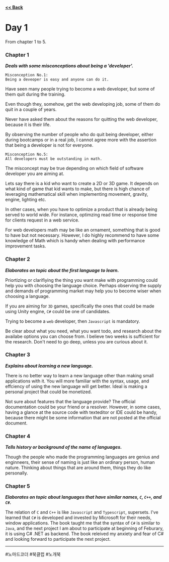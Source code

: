 <a href="https://github.com/tyomhk2015/book/tree/main/IT_misc_wiki" rel="noopener noreferrer"><b><< Back</b></a>

# Day 1

From chapter 1 to 5.

### Chapter 1

<b><i>Deals with some misconceptions about being a 'developer'.</i></b>

```
Misconception No.1: 
Being a deveoper is easy and anyone can do it.
```

Have seen many people trying to become a web developer, but some of them quit during the training.

Even though they, somehow, get the web developing job, some of them do quit in a couple of years.

Never have asked them about the reasons for quitting the web developer, because it is their life.

By observing the number of people who do quit being developer, either during bootcamps or in a real job, I cannot agree more with the assertion that being a developer is not for everyone.


```
Misconception No.5: 
All developers must be outstanding in math.
```

The misconcept may be true depending on which field of software developer you are aiming at.

Lets say there is a kid who want to create a 2D or 3D game. It depends on what kind of game that kid wants to make, but there is high chance of leveraging mathematical skill when implementing movement, gravity, engine, lighting etc.

In other cases, when you have to optimize a product that is already being served to world wide. For instance, optimzing read time or response time for clients request in a web service.

For web developers math may be like an ornament, something that is good to have but not necessary. However, I do highly recommend to have some knowledge of Math which is handy when dealing with performance improvement tasks.


### Chapter 2

<b><i>Elaborates on topic about the first language to learn.</i></b>

Priortizing or clarifiying the thing you want make with programming could help you with choosing the language choice. Perhaps observing the supply and demands of programming market may help you to become wiser when choosing a language.

If you are aiming for `3D` games, specifically the ones that could be made using Unity engine, `C#` could be one of candidates.

Trying to become a `web` developer, then `Javascript` is mandatory.

Be clear about what you need, what you want todo, and research about the availabe options you can choose from. I believe two weeks is sufficient for the research. Don't need to go deep, unless you are curious about it.


### Chapter 3

<b><i>Explains about learning a new language.</i></b>

There is no better way to learn a new language other than making small applications with it. You will more familiar  with the syntax, usage, and effciency of using the new language will get better. Ideal is making a personal project that could be monetized.

Not sure about features that the language provide? The official documentation could be your friend or a resolver. However, in some cases, having a glance at the source code with texteditor or IDE could be handy, because there might be some information that are not posted at the official document.

### Chapter 4

<b><i>Tells history or background of the name of languages.</i></b>

Though the people who made the programming languages are genius and enginneers, their sense of naming is just like an ordinary person, human nature. Thinking about things that are around them, things they do like personally.


### Chapter 5

<b><i>Elaborates on topic about languages that have similar names, `C`, `C++`, and `C#`.</i></b>

The relation of `C` and `C++` is like `Javascript` and `Typescript`, supersets.
I've learned that `C#` is developed and invested by Microsoft for their needs, window applications. The book taught me that the syntax of `C#` is similar to `Java`, and the next project I am about to participate at beginning of Feburary, it is using C# .NET as backend. The book releived my anxiety and fear of C# and looking forward to participate the next project.

<hr>

 #노마드코더 #북클럽 #노개북
